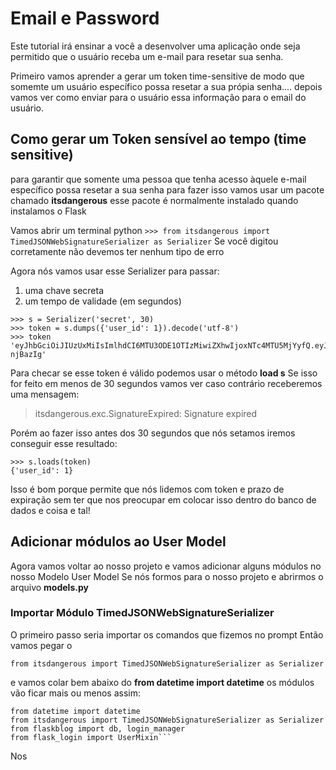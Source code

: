 # Email e Password
Este tutorial irá ensinar a você a desenvolver uma aplicação onde seja permitido que o usuário receba um e-mail para resetar sua senha.

Primeiro vamos aprender a gerar um token time-sensitive de modo que somemte um usuário específico possa resetar a sua própia senha.... depois vamos ver como enviar para o usuário essa informação para o email do usuário.

## Como gerar um Token sensível ao tempo (time sensitive)
para garantir que somente uma pessoa que tenha acesso àquele e-mail específico possa resetar a sua senha
para fazer isso vamos usar um pacote chamado __itsdangerous__
esse pacote é normalmente instalado quando instalamos o Flask

Vamos abrir um terminal python
``` >>> from itsdangerous import TimedJSONWebSignatureSerializer as Serializer ```
Se você digitou corretamente não devemos ter nenhum tipo de erro

Agora nós vamos usar esse Serializer para passar:
1. uma chave secreta
2. um tempo de validade (em segundos)

```
>>> s = Serializer('secret', 30)
>>> token = s.dumps({'user_id': 1}).decode('utf-8')
>>> token
'eyJhbGciOiJIUzUxMiIsImlhdCI6MTU3ODE1OTIzMiwiZXhwIjoxNTc4MTU5MjYyfQ.eyJ1c2VyX2lkIjoxfQ.7G26p6OYxCb1SeXLuFZTuKg1P6JXppIrERcnGAu37EAOqTtYcA64TgMGXjLPKu7UwYX3g9tJ0VEX4E-njBazIg'
```
Para checar se esse token é válido podemos usar o método __load s__ 
Se isso for feito em menos de 30 segundos vamos ver caso contrário receberemos uma mensagem:
> itsdangerous.exc.SignatureExpired: Signature expired

Porém ao fazer isso antes dos 30 segundos que nós setamos iremos conseguir esse resultado:
```
>>> s.loads(token)
{'user_id': 1}
``` 

Isso é bom porque permite que nós lidemos com token e prazo de expiração sem ter que nos preocupar em colocar isso dentro do banco de dados e coisa e tal!

## Adicionar módulos ao User Model
Agora vamos voltar ao nosso projeto e vamos adicionar alguns módulos no nosso Modelo User Model
Se nós formos para o nosso projeto e abrirmos o arquivo __models.py__

### Importar Módulo TimedJSONWebSignatureSerializer
O primeiro passo seria importar os comandos que fizemos no prompt 
Então vamos pegar o
```
from itsdangerous import TimedJSONWebSignatureSerializer as Serializer
```
e vamos colar bem abaixo do __from datetime import datetime__
os módulos vão ficar mais ou menos assim:

```
from datetime import datetime
from itsdangerous import TimedJSONWebSignatureSerializer as Serializer
from flaskblog import db, login_manager
from flask_login import UserMixin```
```

Nos 




